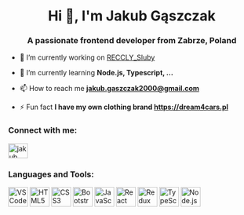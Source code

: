 <h1 align="center">Hi 👋, I'm Jakub Gąszczak</h1>
<h3 align="center">A passionate frontend developer from Zabrze, Poland</h3>

- 🔭 I’m currently working on [RECCLY_Sluby](https://github.com/JakubGaszczak/RECCLY_Sluby)

- 🌱 I’m currently learning **Node.js, Typescript, ...**

- 📫 How to reach me **jakub.gaszczak2000@gmail.com**

-  ⚡ Fun fact **I have my own clothing brand https://dream4cars.pl**

<h3 align="left">Connect with me:</h3>
<p align="left">
<a href="https://linkedin.com/in/jakub gąszczak" target="blank"><img align="center" src="https://raw.githubusercontent.com/rahuldkjain/github-profile-readme-generator/master/src/images/icons/Social/linked-in-alt.svg" alt="jakub gąszczak" height="30" width="40" /></a>
</p>

<h3 align="left">Languages and Tools:</h3>
<p align="left"> 
 <img src="https://img.icons8.com/fluent/48/000000/visual-studio-code-2019.png" alt="VSCode" width="40">
<!-- HTML5 -->
<img src="https://img.icons8.com/color/48/000000/html-5.png" alt="HTML5" width="40">

<!-- CSS3 -->
<img src="https://img.icons8.com/color/48/000000/css3.png" alt="CSS3" width="40">

<!-- Bootstrap -->
<img src="https://img.icons8.com/color/48/000000/bootstrap.png" alt="Bootstrap" width="40">

<!-- JavaScript -->
<img src="https://img.icons8.com/color/48/000000/javascript.png" alt="JavaScript" width="40">

<!-- React -->
<img src="https://img.icons8.com/color/48/000000/react-native.png" alt="React" width="40">

<!-- Redux -->
<img src="https://img.icons8.com/color/48/000000/redux.png" alt="Redux" width="40">

<!-- TypeScript -->
<img src="https://img.icons8.com/color/48/000000/typescript.png" alt="TypeScript" width="40">

<!-- Node.js -->
<img src="https://img.icons8.com/color/48/000000/nodejs.png" alt="Node.js" width="40">

</p>

